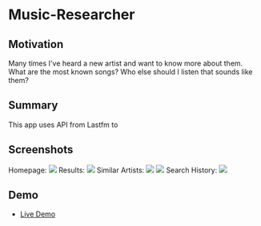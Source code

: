 # Music-Researcher


 ## Motivation
 Many times I've heard a new artist and want to know more about them. What are the most known songs? Who else should I listen that sounds like them?
 
## Summary
This app uses API from Lastfm to 
 
## Screenshots
Homepage:
<img src="https://user-images.githubusercontent.com/45217134/56323855-b84fb000-6132-11e9-9c94-0d9995da5497.png">
Results:
<img src="https://user-images.githubusercontent.com/45217134/56323861-bab20a00-6132-11e9-842a-4f612873412f.png">
Similar Artists:
<img src="https://user-images.githubusercontent.com/45217134/56323864-bbe33700-6132-11e9-8617-f0c566a90600.png">
<img src="https://user-images.githubusercontent.com/45217134/56323866-bd146400-6132-11e9-9866-311b5a98630d.png">
Search History:
<img src="https://user-images.githubusercontent.com/45217134/56323869-be459100-6132-11e9-91a7-72eb80a12c89.png">


## Demo
<ul>
<li><a href="https://ahnelson34.github.io/Music-Researcher/">Live Demo</a></li>
</ul>
